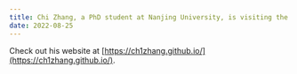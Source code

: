 ```yaml
---
title: Chi Zhang, a PhD student at Nanjing University, is visiting the lab for one year. Welcome!
date: 2022-08-25
---
```


Check out his website at [https://ch1zhang.github.io/](https://ch1zhang.github.io/).
